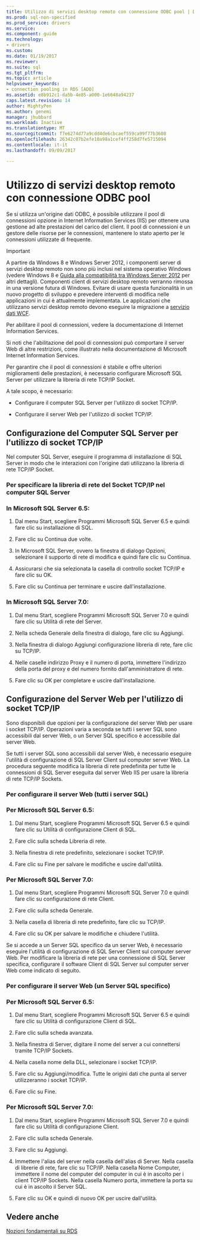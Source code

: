 ```yaml
---
title: Utilizzo di servizi desktop remoto con connessione ODBC pool | Documenti Microsoft
ms.prod: sql-non-specified
ms.prod_service: drivers
ms.service: 
ms.component: guide
ms.technology:
- drivers
ms.custom: 
ms.date: 01/19/2017
ms.reviewer: 
ms.suite: sql
ms.tgt_pltfrm: 
ms.topic: article
helpviewer_keywords:
- connection pooling in RDS [ADO]
ms.assetid: e8b912c1-da5b-4e85-a000-1e6648a94237
caps.latest.revision: 14
author: MightyPen
ms.author: genemi
manager: jhubbard
ms.workload: Inactive
ms.translationtype: MT
ms.sourcegitcommit: f7e6274d77a9cdd4de6cbcaef559ca99f77b3608
ms.openlocfilehash: 26342c07b2efe10a98a1cef4ff258d7fe5715094
ms.contentlocale: it-it
ms.lasthandoff: 09/09/2017

---
```

# <a name="using-rds-with-odbc-connection-pooling"></a>Utilizzo di servizi desktop remoto con connessione ODBC pool
Se si utilizza un'origine dati ODBC, è possibile utilizzare il pool di connessioni opzione in Internet Information Services (IIS) per ottenere una gestione ad alte prestazioni del carico del client. Il pool di connessioni è un gestore delle risorse per le connessioni, mantenere lo stato aperto per le connessioni utilizzate di frequente.  
  
> [!IMPORTANT]
>  A partire da Windows 8 e Windows Server 2012, i componenti server di servizi desktop remoto non sono più inclusi nel sistema operativo Windows (vedere Windows 8 e [Guida alla compatibilità tra Windows Server 2012](https://www.microsoft.com/en-us/download/details.aspx?id=27416) per altri dettagli). Componenti client di servizi desktop remoto verranno rimossa in una versione futura di Windows. Evitare di usare questa funzionalità in un nuovo progetto di sviluppo e prevedere interventi di modifica nelle applicazioni in cui è attualmente implementata. Le applicazioni che utilizzano servizi desktop remoto devono eseguire la migrazione a [servizio dati WCF](http://go.microsoft.com/fwlink/?LinkId=199565).  
  
 Per abilitare il pool di connessioni, vedere la documentazione di Internet Information Services.  
  
 Si noti che l'abilitazione del pool di connessioni può comportare il server Web di altre restrizioni, come illustrato nella documentazione di Microsoft Internet Information Services.  
  
 Per garantire che il pool di connessioni è stabile e offre ulteriori miglioramenti delle prestazioni, è necessario configurare Microsoft SQL Server per utilizzare la libreria di rete TCP/IP Socket.  
  
 A tale scopo, è necessario:  
  
-   Configurare il computer SQL Server per l'utilizzo di socket TCP/IP.  
  
-   Configurare il server Web per l'utilizzo di socket TCP/IP.  
  
## <a name="configuring-the-sql-server-computer-to-use-tcpip-sockets"></a>Configurazione del Computer SQL Server per l'utilizzo di socket TCP/IP  
 Nel computer SQL Server, eseguire il programma di installazione di SQL Server in modo che le interazioni con l'origine dati utilizzano la libreria di rete TCP/IP Socket.  
  
### <a name="to-specify-the-tcpip-socket-network-library-on-the-sql-server-computer"></a>Per specificare la libreria di rete del Socket TCP/IP nel computer SQL Server  
  
### <a name="in-microsoft-sql-server-65"></a>In Microsoft SQL Server 6.5:  
  
1.  Dal menu Start, scegliere Programmi Microsoft SQL Server 6.5 e quindi fare clic su installazione di SQL.  
  
2.  Fare clic su Continua due volte.  
  
3.  In Microsoft SQL Server, ovvero la finestra di dialogo Opzioni, selezionare il supporto di rete di modifica e quindi fare clic su Continua.  
  
4.  Assicurarsi che sia selezionata la casella di controllo socket TCP/IP e fare clic su OK.  
  
5.  Fare clic su Continua per terminare e uscire dall'installazione.  
  
### <a name="in-microsoft-sql-server-70"></a>In Microsoft SQL Server 7.0:  
  
1.  Dal menu Start, scegliere Programmi Microsoft SQL Server 7.0 e quindi fare clic su Utilità di rete del Server.  
  
2.  Nella scheda Generale della finestra di dialogo, fare clic su Aggiungi.  
  
3.  Nella finestra di dialogo Aggiungi configurazione libreria di rete, fare clic su TCP/IP.  
  
4.  Nelle caselle indirizzo Proxy e il numero di porta, immettere l'indirizzo della porta del proxy e del numero fornito dall'amministratore di rete.  
  
5.  Fare clic su OK per completare e uscire dall'installazione.  
  
## <a name="configuring-the-web-server-to-use-tcpip-sockets"></a>Configurazione del Server Web per l'utilizzo di socket TCP/IP  
 Sono disponibili due opzioni per la configurazione del server Web per usare i socket TCP/IP. Operazioni varia a seconda se tutti i server SQL sono accessibili dal server Web, o un Server SQL specifico è accessibile dal server Web.  
  
 Se tutti i server SQL sono accessibili dal server Web, è necessario eseguire l'utilità di configurazione di SQL Server Client sul computer server Web. La procedura seguente modifica la libreria di rete predefinita per tutte le connessioni di SQL Server eseguita dal server Web IIS per usare la libreria di rete TCP/IP Sockets.  
  
### <a name="to-configure-the-web-server-all-sql-servers"></a>Per configurare il server Web (tutti i server SQL)  
  
### <a name="for-microsoft-sql-server-65"></a>Per Microsoft SQL Server 6.5:  
  
1.  Dal menu Start, scegliere Programmi Microsoft SQL Server 6.5 e quindi fare clic su Utilità di configurazione Client di SQL.  
  
2.  Fare clic sulla scheda Libreria di rete.  
  
3.  Nella finestra di rete predefinito, selezionare i socket TCP/IP.  
  
4.  Fare clic su Fine per salvare le modifiche e uscire dall'utilità.  
  
### <a name="for-microsoft-sql-server-70"></a>Per Microsoft SQL Server 7.0:  
  
1.  Dal menu Start, scegliere Programmi Microsoft SQL Server 7.0 e quindi fare clic su configurazione di rete Client.  
  
2.  Fare clic sulla scheda Generale.  
  
3.  Nella casella di libreria di rete predefinito, fare clic su TCP/IP.  
  
4.  Fare clic su OK per salvare le modifiche e chiudere l'utilità.  
  
 Se si accede a un Server SQL specifico da un server Web, è necessario eseguire l'utilità di configurazione di SQL Server Client sul computer server Web. Per modificare la libreria di rete per una connessione di SQL Server specifica, configurare il software Client di SQL Server sul computer server Web come indicato di seguito.  
  
### <a name="to-configure-the-web-server-a-specific-sql-server"></a>Per configurare il server Web (un Server SQL specifico)  
  
### <a name="for-microsoft-sql-server-65"></a>Per Microsoft SQL Server 6.5:  
  
1.  Dal menu Start, scegliere Programmi Microsoft SQL Server 6.5 e quindi fare clic su Utilità di configurazione Client di SQL.  
  
2.  Fare clic sulla scheda avanzata.  
  
3.  Nella finestra di Server, digitare il nome del server a cui connettersi tramite TCP/IP Sockets.  
  
4.  Nella casella nome della DLL, selezionare i socket TCP/IP.  
  
5.  Fare clic su Aggiungi/modifica. Tutte le origini dati che punta al server utilizzeranno i socket TCP/IP.  
  
6.  Fare clic su Fine.  
  
### <a name="for-microsoft-sql-server-70"></a>Per Microsoft SQL Server 7.0:  
  
1.  Dal menu Start, scegliere Programmi Microsoft SQL Server 7.0 e quindi fare clic su Utilità di configurazione Client.  
  
2.  Fare clic sulla scheda Generale.  
  
3.  Fare clic su Aggiungi.  
  
4.  Immettere l'alias del server nella casella dell'alias di Server. Nella casella di librerie di rete, fare clic su TCP/IP. Nella casella Nome Computer, immettere il nome del computer del computer in cui è in ascolto per i client TCP/IP Sockets. Nella casella Numero porta, immettere la porta su cui è in ascolto il Server SQL.  
  
5.  Fare clic su OK e quindi di nuovo OK per uscire dall'utilità.  
  
## <a name="see-also"></a>Vedere anche  
 [Nozioni fondamentali su RDS](../../../ado/guide/remote-data-service/rds-fundamentals.md)























